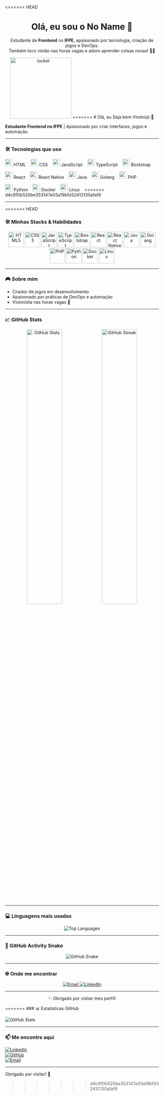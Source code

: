 <<<<<<< HEAD
<h1 align="center">
  Olá, eu sou o No Name 👋
</h1>
<p align="center">
  Estudante de <strong>Frontend</strong> no <strong>IFPE</strong>, apaixonado por tecnologia, criação de jogos e DevOps.<br>
  Também toco violão nas horas vagas e adoro aprender coisas novas! 🎸🚀
</p>

<p align="center">
  <img src="https://media.giphy.com/media/3o7TKtnuHOHHUjR38Y/giphy.gif" width="200" alt="rocket" />
=======
# Olá, eu Seja bem Vindo(a) 👋

**Estudante Frontend no IFPE** | Apaixonado por criar interfaces, jogos e automação.

---

### 🛠️ Tecnologias que uso

<p>
  <img src="https://cdn.jsdelivr.net/gh/devicons/devicon/icons/html5/html5-original.svg" width="24" height="24" /> HTML &nbsp;&nbsp;
  <img src="https://cdn.jsdelivr.net/gh/devicons/devicon/icons/css3/css3-original.svg" width="24" height="24" /> CSS &nbsp;&nbsp;
  <img src="https://cdn.jsdelivr.net/gh/devicons/devicon/icons/javascript/javascript-original.svg" width="24" height="24" /> JavaScript &nbsp;&nbsp;
  <img src="https://cdn.jsdelivr.net/gh/devicons/devicon/icons/typescript/typescript-original.svg" width="24" height="24" /> TypeScript &nbsp;&nbsp;
  <img src="https://cdn.jsdelivr.net/gh/devicons/devicon/icons/bootstrap/bootstrap-plain.svg" width="24" height="24" /> Bootstrap &nbsp;&nbsp;
</p>
<p>
  <img src="https://cdn.jsdelivr.net/gh/devicons/devicon/icons/react/react-original.svg" width="24" height="24" /> React &nbsp;&nbsp;
  <img src="https://cdn.jsdelivr.net/gh/devicons/devicon/icons/react/react-original.svg" width="24" height="24" /> React Native &nbsp;&nbsp;
  <img src="https://cdn.jsdelivr.net/gh/devicons/devicon/icons/java/java-original.svg" width="24" height="24" /> Java &nbsp;&nbsp;
  <img src="https://cdn.jsdelivr.net/gh/devicons/devicon/icons/go/go-original.svg" width="24" height="24" /> Golang &nbsp;&nbsp;
  <img src="https://cdn.jsdelivr.net/gh/devicons/devicon/icons/php/php-original.svg" width="24" height="24" /> PHP &nbsp;&nbsp;
</p>
<p>
  <img src="https://cdn.jsdelivr.net/gh/devicons/devicon/icons/python/python-original.svg" width="24" height="24" /> Python &nbsp;&nbsp;
  <img src="https://cdn.jsdelivr.net/gh/devicons/devicon/icons/docker/docker-original.svg" width="24" height="24" /> Docker &nbsp;&nbsp;
  <img src="https://cdn.jsdelivr.net/gh/devicons/devicon/icons/linux/linux-original.svg" width="24" height="24" /> Linux &nbsp;&nbsp;
>>>>>>> d4c910b520be353147e03a19bfd32412130afaf9
</p>

---

<<<<<<< HEAD
### 🛠️ Minhas Stacks & Habilidades

<p align="center">
  <img src="https://cdn.jsdelivr.net/gh/devicons/devicon/icons/html5/html5-original.svg" width="50" title="HTML5" />
  <img src="https://cdn.jsdelivr.net/gh/devicons/devicon/icons/css3/css3-original.svg" width="50" title="CSS3" />
  <img src="https://cdn.jsdelivr.net/gh/devicons/devicon/icons/javascript/javascript-original.svg" width="50" title="JavaScript" />
  <img src="https://cdn.jsdelivr.net/gh/devicons/devicon/icons/typescript/typescript-original.svg" width="50" title="TypeScript" />
  <img src="https://cdn.jsdelivr.net/gh/devicons/devicon/icons/bootstrap/bootstrap-original.svg" width="50" title="Bootstrap" />
  <img src="https://cdn.jsdelivr.net/gh/devicons/devicon/icons/react/react-original.svg" width="50" title="React" />
  <img src="https://cdn.jsdelivr.net/gh/devicons/devicon/icons/react/react-original.svg" width="50" title="React Native" />
  <img src="https://cdn.jsdelivr.net/gh/devicons/devicon/icons/java/java-original.svg" width="50" title="Java" />
  <img src="https://cdn.jsdelivr.net/gh/devicons/devicon/icons/go/go-original.svg" width="50" title="Golang" />
  <img src="https://cdn.jsdelivr.net/gh/devicons/devicon/icons/php/php-original.svg" width="50" title="PHP" />
  <img src="https://cdn.jsdelivr.net/gh/devicons/devicon/icons/python/python-original.svg" width="50" title="Python" />
  <img src="https://cdn.jsdelivr.net/gh/devicons/devicon/icons/docker/docker-original.svg" width="50" title="Docker" />
  <img src="https://cdn.jsdelivr.net/gh/devicons/devicon/icons/linux/linux-original.svg" width="50" title="Linux" />
</p>

---

### 🎮 Sobre mim

- Criador de jogos em desenvolvimento
- Apaixonado por práticas de DevOps e automação
- Violonista nas horas vagas 🎸

---

### 📈 GitHub Stats

<p align="center">
  <img src="https://github-readme-stats.vercel.app/api?username=seu-usuario&show_icons=true&theme=radical" alt="GitHub Stats" width="48%" />
  <img src="https://github-readme-streak-stats.herokuapp.com/?user=seu-usuario&theme=radical" alt="GitHub Streak" width="48%" />
</p>

---

### 💻 Linguagens mais usadas

<p align="center">
  <img src="https://github-readme-stats.vercel.app/api/top-langs/?username=seu-usuario&layout=compact&theme=radical" alt="Top Languages" />
</p>

---

### 🐍 GitHub Activity Snake

<p align="center">
  <img src="https://github.com/seu-usuario/github-readme-snake/raw/output/github-snake-dark.svg" alt="GitHub Snake" />
</p>

---

### 🌐 Onde me encontrar

<p align="center">
  <a href="mailto:seuemail@example.com">
    <img src="https://img.shields.io/badge/-Email-%23333?style=for-the-badge&logo=gmail&logoColor=white" alt="Email" />
  </a>
  <a href="https://www.linkedin.com/in/seulinkedin/">
    <img src="https://img.shields.io/badge/-LinkedIn-0077B5?style=for-the-badge&logo=linkedin&logoColor=white" alt="LinkedIn" />
  </a>
</p>

---

<p align="center">
  ✨ Obrigado por visitar meu perfil!
</p>
=======
### 📊 Estatísticas GitHub

![GitHub Stats](https://github-readme-stats.vercel.app/api?username=octocat&show_icons=true&theme=tokyonight)

---

### 📫 Me encontre aqui

[![LinkedIn](https://img.shields.io/badge/-LinkedIn-blue?style=for-the-badge&logo=linkedin&logoColor=white)](https://www.linkedin.com/in/seu-linkedin)  
[![GitHub](https://img.shields.io/badge/-GitHub-black?style=for-the-badge&logo=github&logoColor=white)](https://github.com/seu-usuario)  
[![Email](https://img.shields.io/badge/-Email-red?style=for-the-badge&logo=gmail&logoColor=white)](mailto:seuemail@example.com)

---

Obrigado por visitar! 🚀
>>>>>>> d4c910b520be353147e03a19bfd32412130afaf9
